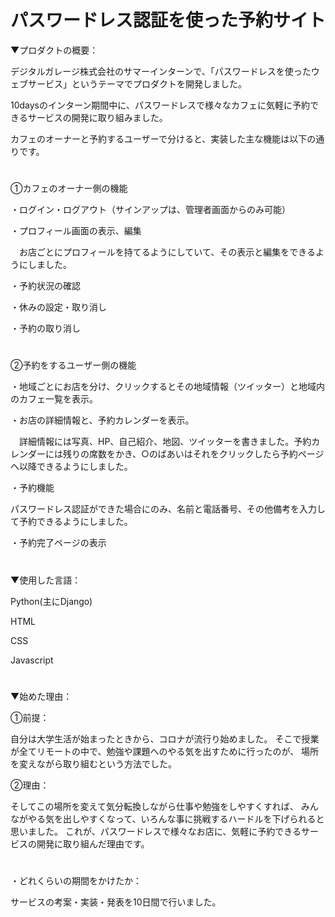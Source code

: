 # パスワードレス認証を使った予約サイト
▼プロダクトの概要：

デジタルガレージ株式会社のサマーインターンで、「パスワードレスを使ったウェブサービス」というテーマでプロダクトを開発しました。

10daysのインターン期間中に、パスワードレスで様々なカフェに気軽に予約できるサービスの開発に取り組みました。

カフェのオーナーと予約するユーザーで分けると、実装した主な機能は以下の通りです。  

#
 
①カフェのオーナー側の機能

・ログイン・ログアウト（サインアップは、管理者画面からのみ可能）

・プロフィール画面の表示、編集

　お店ごとにプロフィールを持てるようにしていて、その表示と編集をできるようにしました。

・予約状況の確認

・休みの設定・取り消し

・予約の取り消し
#

②予約をするユーザー側の機能

・地域ごとにお店を分け、クリックするとその地域情報（ツイッター）と地域内のカフェ一覧を表示。

・お店の詳細情報と、予約カレンダーを表示。

　詳細情報には写真、HP、自己紹介、地図、ツイッターを書きました。予約カレンダーには残りの席数をかき、○のばあいはそれをクリックしたら予約ページへ以降できるようにしました。
 
 ・予約機能　
  
  パスワードレス認証ができた場合にのみ、名前と電話番号、その他備考を入力して予約できるようにしました。
 
 
 ・予約完了ページの表示
#

▼使用した言語：

Python(主にDjango)

HTML

CSS

Javascript
#

▼始めた理由：

①前提：

自分は大学生活が始まったときから、コロナが流行り始めました。
そこで授業が全てリモートの中で、勉強や課題へのやる気を出すために行ったのが、
場所を変えながら取り組むという方法でした。

②理由：

そしてこの場所を変えて気分転換しながら仕事や勉強をしやすくすれば、
みんながやる気を出しやすくなって、いろんな事に挑戦するハードルを下げられると思いました。
これが、パスワードレスで様々なお店に、気軽に予約できるサービスの開発に取り組んだ理由です。

#
・どれくらいの期間をかけたか：

サービスの考案・実装・発表を10日間で行いました。

